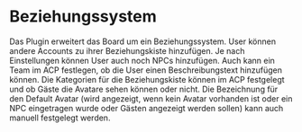 # Beziehungssystem
Das Plugin erweitert das Board um ein Beziehungssystem. User können andere Accounts zu ihrer Beziehungskiste hinzufügen. 
Je nach Einstellungen können User auch noch NPCs hinzufügen. Auch kann ein Team im ACP festlegen, ob die User einen Beschreibungstext hinzufügen können.
Die Kategorien für die Beziehungskiste können im ACP festgelegt und ob Gäste die Avatare sehen können oder nicht. 
Die Bezeichnung für den Default Avatar (wird angezeigt, wenn kein Avatar vorhanden ist oder ein NPC eingetragen wurde oder Gästen angezeigt werden sollen) kann auch manuell festgelegt werden.

